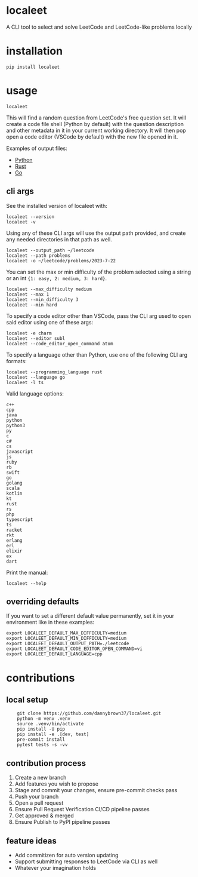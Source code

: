 # localeet
A CLI tool to select and solve LeetCode and LeetCode-like problems locally


# installation

```
pip install localeet
```


# usage

```
localeet
```

This will find a random question from LeetCode's free question set.
It will create a code file shell (Python by default) with the question
description and other metadata in it in your current working directory.
It will then pop open a code editor (VSCode by default) with the new
file opened in it.

Examples of output files:
* [Python](https://github.com/dannybrown37/localeet/blob/main/tests/data/two_sum.py)
* [Rust](https://github.com/dannybrown37/localeet/blob/main/tests/data/two_sum.rs)
* [Go](https://github.com/dannybrown37/localeet/blob/main/tests/data/two_sum.go)

## cli args

See the installed version of localeet with:

```
localeet --version
localeet -v
```

Using any of these CLI args will use the output path provided, and
create any needed directories in that path as well.

```
localeet --output_path ~/leetcode
localeet --path problems
localeet -o ~/leetcode/problems/2023-7-22
```

You can set the max or min difficulty of the problem selected using a
string or an int `{1: easy, 2: medium, 3: hard}`.

```
localeet --max_difficulty medium
localeet --max 1
localeet --min_difficulty 3
localeet --min hard
```

To specify a code editor other than VSCode, pass the CLI arg used to
open said editor using one of these args:

```
localeet -e charm
localeet --editor subl
localeet --code_editor_open_command atom
```

To specify a language other than Python, use one of the following CLI
arg formats:

```
localeet --programming_language rust
localeet --language go
localeet -l ts
```

Valid language options:
```
c++
cpp
java
python
python3
py
c
c#
cs
javascript
js
ruby
rb
swift
go
golang
scala
kotlin
kt
rust
rs
php
typescript
ts
racket
rkt
erlang
erl
elixir
ex
dart
```

Print the manual:

```
localeet --help
```

## overriding defaults

If you want to set a different default value permanently, set it in your
environment like in these examples:

```
export LOCALEET_DEFAULT_MAX_DIFFICULTY=medium
export LOCALEET_DEFAULT_MIN_DIFFICULTY=medium
export LOCALEET_DEFAULT_OUTPUT_PATH=./leetcode
export LOCALEET_DEFAULT_CODE_EDITOR_OPEN_COMMAND=vi
export LOCALEET_DEFAULT_LANGUAGE=cpp
```

# contributions

## local setup

```
    git clone https://github.com/dannybrown37/localeet.git
    python -m venv .venv
    source .venv/bin/activate
    pip install -U pip
    pip install -e .[dev, test]
    pre-commit install
    pytest tests -s -vv
```

## contribution process

1. Create a new branch
2. Add features you wish to propose
3. Stage and commit your changes, ensure pre-commit checks pass
4. Push your branch
5. Open a pull request
6. Ensure Pull Request Verification CI/CD pipeline passes
7. Get approved & merged
8. Ensure Publish to PyPI pipeline passes


## feature ideas

* Add commitizen for auto version updating
* Support submitting responses to LeetCode via CLI as well
* Whatever your imagination holds
